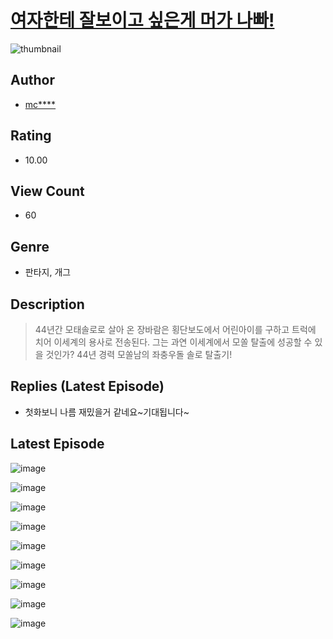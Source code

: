 # [여자한테 잘보이고 싶은게 머가 나빠!](https://comic.naver.com/bestChallenge/list?titleId=810885)
![thumbnail](https://image-comic.pstatic.net/user_contents_data/challenge_comic/2023/05/24/283174/upload_3546919195996546662_480x623.jpeg)

## Author
- [mc****](https://comic.naver.com/artistTitle?id=283174)

## Rating
- 10.00

## View Count
- 60

## Genre
- 판타지, 개그

## Description
> 44년간 모태솔로로 살아 온 장바람은 횡단보도에서 어린아이를 구하고 트럭에 치어 이세계의 용사로 전송된다. 그는 과연 이세계에서 모쏠 탈출에 성공할 수 있을 것인가? 44년 경력 모쏠남의 좌충우돌 솔로 탈출기!

## Replies (Latest Episode)
- 첫화보니 나름 재밌을거 같네요~기대됩니다~

## Latest Episode
![image](https://image-comic.pstatic.net/user_contents_data/challenge_comic/2023/05/24/283174/upload_7378412847298143539.jpeg)

![image](https://image-comic.pstatic.net/user_contents_data/challenge_comic/2023/05/24/283174/upload_3904956663466123577.jpeg)

![image](https://image-comic.pstatic.net/user_contents_data/challenge_comic/2023/05/24/283174/upload_4136049594983593781.jpeg)

![image](https://image-comic.pstatic.net/user_contents_data/challenge_comic/2023/05/24/283174/upload_7075491676439263078.jpeg)

![image](https://image-comic.pstatic.net/user_contents_data/challenge_comic/2023/05/24/283174/upload_7075262978892970290.jpeg)

![image](https://image-comic.pstatic.net/user_contents_data/challenge_comic/2023/05/24/283174/upload_4134697216350827061.jpeg)

![image](https://image-comic.pstatic.net/user_contents_data/challenge_comic/2023/05/24/283174/upload_7377516525453402419.jpeg)

![image](https://image-comic.pstatic.net/user_contents_data/challenge_comic/2023/05/24/283174/upload_3545571374388426291.jpeg)

![image](https://image-comic.pstatic.net/user_contents_data/challenge_comic/2023/05/24/283174/upload_3617016329979115577.jpeg)
